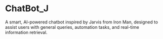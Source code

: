 # ChatBot_J
A smart, AI-powered chatbot inspired by Jarvis from Iron Man, designed to assist users with general queries, automation tasks, and real-time information retrieval.
